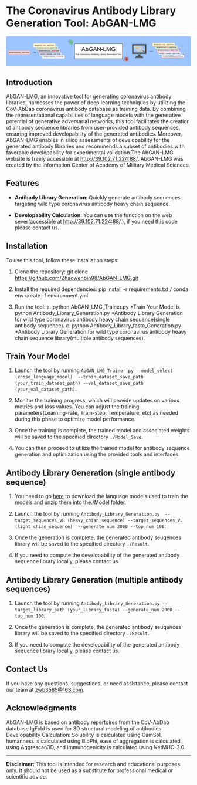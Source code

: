 # The Coronavirus Antibody Library Generation Tool: AbGAN-LMG

![Tool Logo](tool_logo.png)

## Introduction

AbGAN-LMG, an innovative tool for generating coronavirus antibody libraries, harnesses the power of deep learning techniques by utilizing the CoV-AbDab 
coronavirus antibody database as training data. By combining the representational capabilities of language models with the generative potential of 
generative adversarial networks, this tool facilitates the creation of antibody sequence libraries from user-provided antibody sequences, ensuring 
improved developability of the generated antibodies. Moreover, AbGAN-LMG enables in silico assessments of developability for the generated antibody 
libraries and recommends a subset of antibodies with favorable developability for experimental validation.The AbGAN-LMG website is freely accessible 
at http://39.102.71.224:88/.
AbGAN-LMG was created by the Information Center of Academy of Military Medical Sciences.

## Features

- **Antibody Library Generation**: Quickly generate antibody sequences targeting wild type coronavirus antibody heavy chain sequence.

- **Developability Calculation**: You can use the function on the web sever(accessible at http://39.102.71.224:88/.), if you need this code please contact us.

## Installation

To use this tool, follow these installation steps:

1. Clone the repository:
git clone https://github.com/Zhaowenbin98/AbGAN-LMG.git

2. Install the required dependencies:
pip install -r requirements.txt / conda env create -f environment.yml

3. Run the tool:
a. python AbGAN_LMG_Trainer.py *Train Your Model
b. python Antibody_Library_Generation.py *Antibody Library Generation for wild type coronavirus antibody heavy chain sequence(single antibody sequence).
c. python Antibody_Library_fasta_Generation.py *Antibody Library Generation for wild type coronavirus antibody heavy chain sequence library(multiple antibody sequences).

## Train Your Model

1. Launch the tool by running `AbGAN_LMG_Trainer.py --model_select (chose_language_model)  --train_dataset_save_path  (your_train_dataset_path) --val_dataset_save_path (your_val_dataset_path)`.

2. Monitor the training progress, which will provide updates on various metrics and loss values. You can adjust the training parameters(Learning-rate, Train-step, Temperature, etc) as needed during this phase to optimize model performance.

3. Once the training is complete, the trained model and associated weights will be saved to the specified directory `./Model_Save`.

4. You can then proceed to utilize the trained model for antibody sequence generation and optimization using the provided tools and interfaces.

## Antibody Library Generation (single antibody sequence)

1. You need to go [here](http://39.102.71.224:88/download_languagemodel) to download the language models used to train the models and unzip them into the./Model folder.

2. Launch the tool by running `Antibody_Library_Generation.py  --target_sequences_VH (heavy_chian_sequence) --target_sequences_VL (light_chian_sequence)  --generate_num 2000 --top_num 100`.

3. Once the generation is complete, the generated antibody seuqences library will be saved to the specified directory `./Result`.

4. If you need to compute the developability of the generated antibody sequence library locally, please contact us.


## Antibody Library Generation (multiple antibody sequences)

1. Launch the tool by running `Antibody_Library_Generation.py --target_library_path (your_library_fasta) --generate_num 2000 --top_num 100`.

2. Once the generation is complete, the generated antibody seuqences library will be saved to the specified directory `./Result`.

3. If you need to compute the developability of the generated antibody sequence library locally, please contact us.


## Contact Us

If you have any questions, suggestions, or need assistance, please contact our team at [zwb3585@163.com](mailto:zwb3585@163.com).

## Acknowledgments

AbGAN-LMG is based on antibody repertoires from the CoV-AbDab database.IgFold is used for 3D structural modeling of antibodies. 
Developability Calculation: Solubility is calculated using CamSol, humanness is calculated using BioPhi, ease of aggregation is 
calculated using Aggrescan3D, and immunogenicity is calculated using NetMHC-3.0.

---

**Disclaimer:** This tool is intended for research and educational purposes only. It should not be used as a substitute for 
professional medical or scientific advice.

